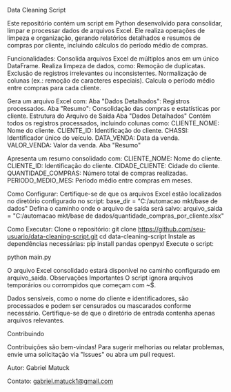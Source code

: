 Data Cleaning Script

Este repositório contém um script em Python desenvolvido para consolidar, limpar e processar dados de arquivos Excel. Ele realiza operações de limpeza e organização, gerando relatórios detalhados e resumos de compras por cliente, incluindo cálculos do período médio de compras.

Funcionalidades:
Consolida arquivos Excel de múltiplos anos em um único DataFrame.
Realiza limpeza de dados, como:
Remoção de duplicatas.
Exclusão de registros irrelevantes ou inconsistentes.
Normalização de colunas (ex.: remoção de caracteres especiais).
Calcula o período médio entre compras para cada cliente.

Gera um arquivo Excel com:
Aba "Dados Detalhados": Registros processados.
Aba "Resumo": Consolidação das compras e estatísticas por cliente.
Estrutura do Arquivo de Saída
Aba "Dados Detalhados"
Contém todos os registros processados, incluindo colunas como:
CLIENTE_NOME: Nome do cliente.
CLIENTE_ID: Identificação do cliente.
CHASSI: Identificador único do veículo.
DATA_VENDA: Data da venda.
VALOR_VENDA: Valor da venda.
Aba "Resumo"

Apresenta um resumo consolidado com:
CLIENTE_NOME: Nome do cliente.
CLIENTE_ID: Identificação do cliente.
CIDADE_CLIENTE: Cidade do cliente.
QUANTIDADE_COMPRAS: Número total de compras realizadas.
PERIODO_MEDIO_MES: Período médio entre compras em meses.

Como Configurar:
Certifique-se de que os arquivos Excel estão localizados no diretório configurado no script:
base_dir = "C:/automacao mkt/base de dados"
Defina o caminho onde o arquivo de saída será salvo:
arquivo_saida = "C:/automacao mkt/base de dados/quantidade_compras_por_cliente.xlsx"

Como Executar:
Clone o repositório:
git clone https://github.com/seu-usuario/data-cleaning-script.git
cd data-cleaning-script
Instale as dependências necessárias:
pip install pandas openpyxl
Execute o script:

python main.py

O arquivo Excel consolidado estará disponível no caminho configurado em arquivo_saida.
Observações Importantes
O script ignora arquivos temporários ou corrompidos que começam com ~$.

Dados sensíveis, como o nome do cliente e identificadores, são processados e podem ser censurados ou mascarados conforme necessário.
Certifique-se de que o diretório de entrada contenha apenas arquivos relevantes.

Contribuindo

Contribuições são bem-vindas! Para sugerir melhorias ou relatar problemas, envie uma solicitação via "Issues" ou abra um pull request.

Autor: Gabriel Matuck

Contato: gabriel.matuck1@gmail.com
